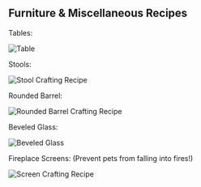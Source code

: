 ## Furniture & Miscellaneous Recipes

Tables:

![Table](https://github.com/l1nkl3/ValleyCraft/blob/gh-pages/wiki-images/table.png)

Stools:

![Stool Crafting Recipe](https://github.com/l1nkl3/ValleyCraft/blob/gh-pages/wiki-images/stool.png)

Rounded Barrel:

![Rounded Barrel Crafting Recipe](https://github.com/l1nkl3/ValleyCraft/blob/gh-pages/wiki-images/rounded_barrel.png)

Beveled Glass:

![Beveled Glass](https://github.com/l1nkl3/ValleyCraft/blob/gh-pages/wiki-images/beveled_glass.png)

Fireplace Screens: (Prevent pets from falling into fires!)

![Screen Crafting Recipe](https://github.com/l1nkl3/ValleyCraft/blob/gh-pages/wiki-images/screen.png)
